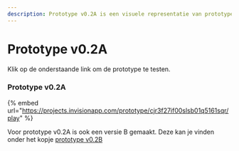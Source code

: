 ```yaml
---
description: Prototype v0.2A is een visuele representatie van prototype v0.2
---
```


# Prototype v0.2A

Klik op de onderstaande link om de prototype te testen.

### Prototype v0.2A

{% embed url="https://projects.invisionapp.com/prototype/cjr3f27if00slsb01q5161sqr/play" %}

Voor prototype v0.2A is ook een versie B gemaakt. Deze kan je vinden onder het kopje [prototype v0.2B](prototype-v0.2b.md)

